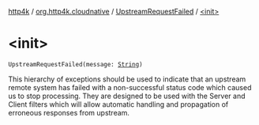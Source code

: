 [http4k](../../index.md) / [org.http4k.cloudnative](../index.md) / [UpstreamRequestFailed](index.md) / [&lt;init&gt;](./-init-.md)

# &lt;init&gt;

`UpstreamRequestFailed(message: `[`String`](https://kotlinlang.org/api/latest/jvm/stdlib/kotlin/-string/index.html)`)`

This hierarchy of exceptions should be used to indicate that an upstream remote system has failed with a
non-successful status code which caused us to stop processing. They are designed to be used with the
Server and Client filters which will allow automatic handling and propagation of erroneous responses from
upstream.

